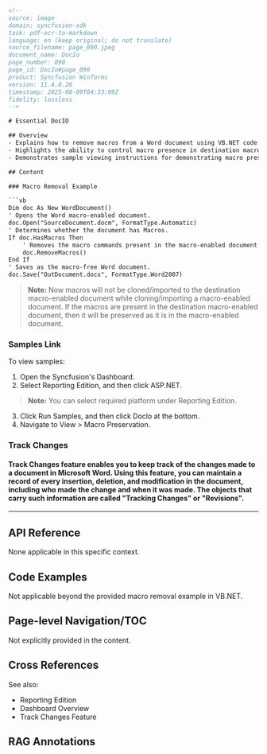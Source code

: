 ```html
<!-- 
source: image
domain: syncfusion-sdk
task: pdf-ocr-to-markdown
language: en (keep original; do not translate)
source_filename: page_090.jpeg
document_name: DocIo
page_number: 090
page_id: DocIo#page_090
product: Syncfusion Winforms
version: 11.4.0.26
timestamp: 2025-08-09T04:33:09Z
fidelity: lossless
-->

# Essential DocIO

## Overview
- Explains how to remove macros from a Word document using VB.NET code.
- Highlights the ability to control macro presence in destination macro-enabled documents.
- Demonstrates sample viewing instructions for demonstrating macro preservation in the Syncfusion Dashboard.

## Content

### Macro Removal Example

```vb
Dim doc As New WordDocument()
' Opens the Word macro-enabled document.
doc.Open("SourceDocument.docm", FormatType.Automatic)
' Determines whether the document has Macros.
If doc.HasMacros Then
    ' Removes the macro commands present in the macro-enabled document.
    doc.RemoveMacros()
End If
' Saves as the macro-free Word document.
doc.Save("OutDocument.docx", FormatType.Word2007)
```

> **Note:** Now macros will not be cloned/imported to the destination macro-enabled document while cloning/importing a macro-enabled document. If the macros are present in the destination macro-enabled document, then it will be preserved as it is in the macro-enabled document.

### Samples Link

To view samples:

1. Open the Syncfusion's Dashboard.
2. Select Reporting Edition, and then click ASP.NET.
> **Note:** You can select required platform under Reporting Edition.
3. Click Run Samples, and then click Doclo at the bottom.
4. Navigate to View > Macro Preservation.

### Track Changes

#### Track Changes feature enables you to keep track of the changes made to a document in Microsoft Word. Using this feature, you can maintain a record of every insertion, deletion, and modification in the document, including who made the change and when it was made. The objects that carry such information are called "Tracking Changes" or "Revisions".

---

## API Reference

None applicable in this specific context.

## Code Examples

Not applicable beyond the provided macro removal example in VB.NET.

## Page-level Navigation/TOC

Not explicitly provided in the content.

## Cross References

See also:
- Reporting Edition
- Dashboard Overview
- Track Changes Feature 

## RAG Annotations

<!-- tags: [DocIO, macro, track changes, VB.NET, Microsoft Word, document manipulation, Syncfusion Winforms] keywords: [DocIO, macro-enabled, RemoveMacros, WordDocument, doc.HasMacros, Track Changes, Reporting Edition, macro-preserving, document version control] -->
```